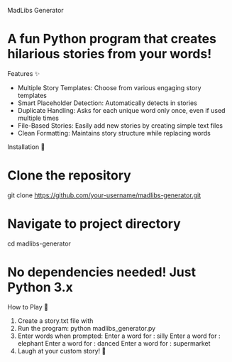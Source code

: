 MadLibs Generator
# A fun Python program that creates hilarious stories from your words!

Features ✨
- Multiple Story Templates: Choose from various engaging story templates
- Smart Placeholder Detection: Automatically detects <placeholders> in stories
- Duplicate Handling: Asks for each unique word only once, even if used multiple times
- File-Based Stories: Easily add new stories by creating simple text files
- Clean Formatting: Maintains story structure while replacing words

Installation 🐍
# Clone the repository
git clone https://github.com/your-username/madlibs-generator.git
# Navigate to project directory
cd madlibs-generator
# No dependencies needed! Just Python 3.x

How to Play 🚀

1. Create a story.txt file with <placeholders>
2. Run the program: python madlibs_generator.py
3. Enter words when prompted:
Enter a word for <adjective>: silly
Enter a word for <noun>: elephant
Enter a word for <verb>: danced
Enter a word for <place>: supermarket
4. Laugh at your custom story! 🎉
